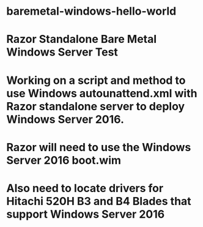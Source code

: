 # baremetal-windows-hello-world
# Razor Standalone Bare Metal Windows Server Test
# Working on a script and method to use Windows autounattend.xml with Razor standalone server to deploy Windows Server 2016. 
# Razor will need to use the Windows Server 2016 boot.wim
# Also need to locate drivers for Hitachi 520H B3 and B4 Blades that support Windows Server 2016
